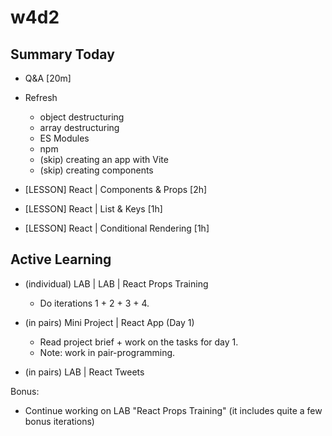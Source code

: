 
# w4d2



## Summary Today

- Q&A [20m]

- Refresh
  - object destructuring
  - array destructuring
  - ES Modules
  - npm
  - (skip) creating an app with Vite
  - (skip) creating components


- [LESSON] React | Components & Props [2h]

- [LESSON] React | List & Keys [1h]

- [LESSON] React | Conditional Rendering [1h]




## Active Learning

<!-- July2024: workload is very reasonable (2 labs + mini-project) -->

- (individual) LAB | LAB | React Props Training
  - Do iterations 1 + 2 + 3 + 4.

- (in pairs) Mini Project | React App (Day 1)
  - Read project brief + work on the tasks for day 1.
  - Note: work in pair-programming.

- (in pairs) LAB | React Tweets
  <!-- Note: the goal of this lab is to practice components (you will be creating many) -->


Bonus:
- Continue working on LAB "React Props Training" (it includes quite a few bonus iterations)

